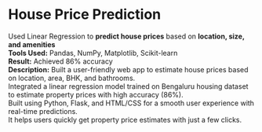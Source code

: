 # **House Price Prediction** <br/>
Used Linear Regression to **predict house prices** based on **location, size, and amenities** <br/>
**Tools Used:** Pandas, NumPy, Matplotlib, Scikit-learn <br/>
**Result:** Achieved 86% accuracy <br/>
**Description:**
Built a user-friendly web app to estimate house prices based on location, area, BHK, and bathrooms. <br/>
Integrated a linear regression model trained on Bengaluru housing dataset to estimate property prices with high accuracy (86%). <br/>
Built using Python, Flask, and HTML/CSS for a smooth user experience with real-time predictions. <br/>
It helps users quickly get property price estimates with just a few clicks. <br/>


